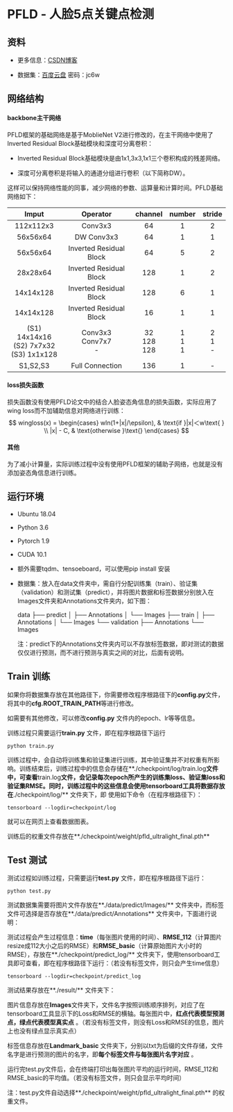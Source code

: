 # PFLD - 人脸5点关键点检测

## 资料 ##
* 更多信息：[CSDN博客](https://blog.csdn.net/zz_0000000/article/details/120673679?spm=1001.2014.3001.5501)

* 数据集：[百度云盘](https://pan.baidu.com/s/12ZjbHJppklQunrXqtfv5Mg)  密码：jc6w

## 网络结构 ##

#### backbone主干网络 ####

PFLD框架的基础网络是基于MoblieNet V2进行修改的，在主干网络中使用了Inverted Residual Block基础模块和深度可分离卷积：

* Inverted Residual Block基础模块是由1x1,3x3,1x1三个卷积构成的残差网络。

* 深度可分离卷积是将输入的通道分组进行卷积（以下简称DW）。

这样可以保持网络性能的同事，减少网络的参数、运算量和计算时间。PFLD基础网络如下：

|                      Imput                       |          Operator           |       channel        |     number      |     stride      |
| :----------------------------------------------: | :-------------------------: | :------------------: | :-------------: | :-------------: |
|                    112x112x3                     |           Conv3x3           |          64          |        1        |        2        |
|                     56x56x64                     |         DW Conv3x3          |          64          |        1        |        1        |
|                     56x56x64                     |   Inverted Residual Block   |          64          |        5        |        2        |
|                     28x28x64                     |   Inverted Residual Block   |         128          |        1        |        2        |
|                    14x14x128                     |   Inverted Residual Block   |         128          |        6        |        1        |
|                    14x14x128                     |   Inverted Residual Block   |          16          |        1        |        1        |
| (S1) 14x14x16<br />(S2) 7x7x32<br />(S3) 1x1x128 | Conv3x3<br />Conv7x7<br />- | 32<br />128<br />128 | 1<br />1<br />1 | 2<br />1<br />- |
|                     S1,S2,S3                     |       Full Connection       |         136          |        1        |        -        |

#### loss损失函数 ####

损失函数没有使用PFLD论文中的结合人脸姿态角信息的损失函数，实际应用了wing loss而不加辅助信息对网络进行训练：
$$
wingloss(x) = 
\begin{cases} 
wln(1+|x|/\epsilon),  & \text{if }|x|＜w\text{ } \\
|x| - C, & \text{otherwise }\text{}
\end{cases}
$$

#### 其他 ####

为了减小计算量，实际训练过程中没有使用PFLD框架的辅助子网络，也就是没有添加姿态角信息进行训练。

## 运行环境 ##

* Ubuntu 18.04

* Python 3.6

* Pytorch 1.9

* CUDA 10.1

* 额外需要tqdm、tensoeboard，可以使用pip install <package> 安装

* 数据集：放入在data文件夹中，需自行分配训练集（train）、验证集（validation）和测试集（predict），并将图片数据和标签数据分别放入在Images文件夹和Annotations文件夹内，如下图：

  data
  ├── predict
  │   ├── Annotations
  │   └── Images
  ├── train
  │   ├── Annotations
  │   └── Images
  └── validation
      ├── Annotations
      └── Images

  注：predict下的Annotations文件夹内可以不存放标签数据，即对测试的数据仅仅进行预测，而不进行预测与真实之间的对比，后面有说明。

## Train 训练 ##

如果你将数据集存放在其他路径下，你需要修改程序根路径下的**config.py**文件，将其中的**cfg.ROOT_TRAIN_PATH**等进行修改。

如需要有其他修改，可以修改**config.py** 文件内的epoch、lr等等信息。

训练过程只需要运行**train.py** 文件，即在程序根路径下运行 

```shell
python train.py
```

训练过程中，会自动将训练集和验证集进行训练，其中验证集并不对权重有所影响。训练结束后，训练过程中的信息会存储在**./checkpoint/log/train.log**文件中，可查看**train.log**文件，会记录每次epoch所产生的训练集loss、验证集loss和验证集RMSE。同时，训练过程中的这些信息会使用tensorboard工具将数据存放在**./checkpoint/log/** 文件夹下，即 使用如下命令（在程序根路径下）：

```shell
tensorboard --logdir=checkpoint/log
```

就可以在网页上查看数据图表。

训练后的权重文件存放在**./checkpoint/weight/pfld_ultralight_final.pth** 

## Test 测试 ##

测试过程如训练过程，只需要运行**test.py** 文件，即在程序根路径下运行：

```shell
python test.py
```

测试数据集需要将图片文件存放在**./data/predict/Images/** 文件夹中，而标签文件可选择是否存放在**./data/predict/Annotations** 文件夹中，下面进行说明：

测试过程会产生过程信息：**time**（每张图片使用的时间）、**RMSE_112**（计算图片resize成112大小之后的RMSE）和**RMSE_basic**（计算原始图片大小时的RMSE），存放在**./checkpoint/predict_log/** 文件夹下，使用tensorboard工具即可查看，即在程序根路径下运行：（若没有标签文件，则只会产生time信息）

```shell
tensorboard --logdir=checkpoint/predict_log
```

测试结果存放在**./result/** 文件夹下：

图片信息存放在**Images**文件夹下，文件名字按照训练顺序排列，对应了在tensorboard工具显示下的Loss和RMSE的横轴。每张图片中，**红点代表模型预测点，绿点代表模型真实点** 。（若没有标签文件，则没有Loss和RMSE的信息，图片上也没有绿点显示真实点）

标签信息存放在**Landmark_basic** 文件夹下，分别以txt为后缀的文件存储，文件名字是进行预测的图片的名字，即**每个标签文件与每张图片名字对应** 。

运行完test.py文件后，会在终端打印出每张图片平均的运行时间，RMSE_112和RMSE_basic的平均值。（若没有标签文件，则只会显示平均时间）

注：test.py文件自动选择**./checkpoint/weight/pfld_ultralight_final.pth** 的权重文件。

